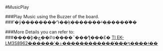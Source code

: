 #MusicPlay


###Play Music using the Buzzer of the board.
###ʹ�ÿ��������Դ��ķ�������ʵ�ֲ������֡�

###More Details you can refer to:
###����ϸ�ڿ��Բο����˵���ƪ���£�
[TI EK-LM3S8962������ʹ�÷������������֡���ף����ʵ��](http://blog.csdn.net/tcpipstack/article/details/8104111)<br />

